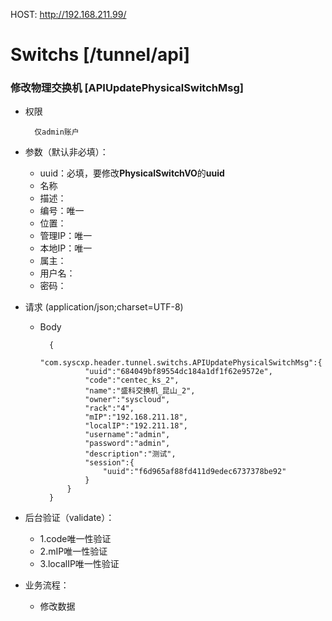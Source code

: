 HOST: http://192.168.211.99/

# Switchs [/tunnel/api]

### 修改物理交换机 [APIUpdatePhysicalSwitchMsg]

+ 权限
        
        仅admin账户

+ 参数（默认非必填）：
    + uuid：必填，要修改**PhysicalSwitchVO**的**uuid**
    + 名称
    + 描述：
    + 编号：唯一
    + 位置：
    + 管理IP：唯一
    + 本地IP：唯一
    + 属主：
    + 用户名：
    + 密码：

+ 请求 (application/json;charset=UTF-8)

    + Body
    
            {
                "com.syscxp.header.tunnel.switchs.APIUpdatePhysicalSwitchMsg":{
                    "uuid":"684049bf89554dc184a1df1f62e9572e",
                    "code":"centec_ks_2",
                    "name":"盛科交换机_昆山_2",
                    "owner":"syscloud",
                    "rack":"4",
                    "mIP":"192.168.211.18",
                    "localIP":"192.211.18",
                    "username":"admin",
                    "password":"admin",
                    "description":"测试",
                    "session":{
                        "uuid":"f6d965af88fd411d9edec6737378be92"
                    }
                }
            }

+ 后台验证（validate）：
    + 1.code唯一性验证
    + 2.mIP唯一性验证
    + 3.localIP唯一性验证

+ 业务流程：
    + 修改数据